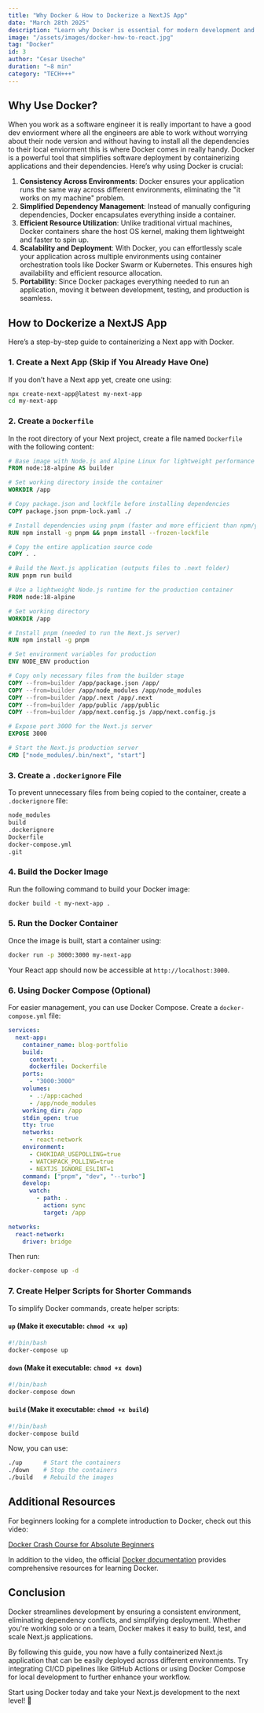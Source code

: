 ```yaml
---
title: "Why Docker & How to Dockerize a NextJS App"
date: "March 28th 2025"
description: "Learn why Docker is essential for modern development and how to containerize a NextJS app with a step-by-step guide."
image: "/assets/images/docker-how-to-react.jpg"
tag: "Docker"
id: 3
author: "Cesar Useche"
duration: "~8 min"
category: "TECH+++"
---
```


## Why Use Docker?

When you work as a software engineer it is really important to have a good dev enviorment where all the engineers are able to work without worrying about their node version and without having to install all the dependencies to their local enviorment this is where Docker comes in really handy. Docker is a powerful tool that simplifies software deployment by containerizing applications and their dependencies. Here’s why using Docker is crucial:

1. **Consistency Across Environments**: Docker ensures your application runs the same way across different environments, eliminating the "it works on my machine" problem.
2. **Simplified Dependency Management**: Instead of manually configuring dependencies, Docker encapsulates everything inside a container.
3. **Efficient Resource Utilization**: Unlike traditional virtual machines, Docker containers share the host OS kernel, making them lightweight and faster to spin up.
4. **Scalability and Deployment**: With Docker, you can effortlessly scale your application across multiple environments using container orchestration tools like Docker Swarm or Kubernetes. This ensures high availability and efficient resource allocation.
5. **Portability**: Since Docker packages everything needed to run an application, moving it between development, testing, and production is seamless.

## How to Dockerize a NextJS App

Here’s a step-by-step guide to containerizing a Next app with Docker.

### 1. Create a Next App (Skip if You Already Have One)

If you don’t have a Next app yet, create one using:
```sh
npx create-next-app@latest my-next-app
cd my-next-app
```

### 2. Create a `Dockerfile`

In the root directory of your Next project, create a file named `Dockerfile` with the following content:

```Dockerfile
# Base image with Node.js and Alpine Linux for lightweight performance
FROM node:18-alpine AS builder

# Set working directory inside the container
WORKDIR /app

# Copy package.json and lockfile before installing dependencies
COPY package.json pnpm-lock.yaml ./

# Install dependencies using pnpm (faster and more efficient than npm/yarn)
RUN npm install -g pnpm && pnpm install --frozen-lockfile

# Copy the entire application source code
COPY . .

# Build the Next.js application (outputs files to .next folder)
RUN pnpm run build

# Use a lightweight Node.js runtime for the production container
FROM node:18-alpine

# Set working directory
WORKDIR /app

# Install pnpm (needed to run the Next.js server)
RUN npm install -g pnpm

# Set environment variables for production
ENV NODE_ENV production

# Copy only necessary files from the builder stage
COPY --from=builder /app/package.json /app/
COPY --from=builder /app/node_modules /app/node_modules
COPY --from=builder /app/.next /app/.next
COPY --from=builder /app/public /app/public
COPY --from=builder /app/next.config.js /app/next.config.js

# Expose port 3000 for the Next.js server
EXPOSE 3000

# Start the Next.js production server
CMD ["node_modules/.bin/next", "start"]

```

### 3. Create a `.dockerignore` File

To prevent unnecessary files from being copied to the container, create a `.dockerignore` file:

```sh
node_modules
build
.dockerignore
Dockerfile
docker-compose.yml
.git
```

### 4. Build the Docker Image

Run the following command to build your Docker image:

```sh
docker build -t my-next-app .
```

### 5. Run the Docker Container

Once the image is built, start a container using:
```sh
docker run -p 3000:3000 my-next-app
```
Your React app should now be accessible at `http://localhost:3000`.

### 6. Using Docker Compose (Optional)

For easier management, you can use Docker Compose. Create a `docker-compose.yml` file:

```yaml
services:
  next-app:
    container_name: blog-portfolio
    build:
      context: .
      dockerfile: Dockerfile
    ports:
      - "3000:3000"
    volumes:
      - .:/app:cached
      - /app/node_modules
    working_dir: /app
    stdin_open: true
    tty: true
    networks:
      - react-network
    environment:
      - CHOKIDAR_USEPOLLING=true
      - WATCHPACK_POLLING=true
      - NEXTJS_IGNORE_ESLINT=1
    command: ["pnpm", "dev", "--turbo"]
    develop:
      watch:
        - path: .
          action: sync
          target: /app

networks:
  react-network:
    driver: bridge

```

Then run:
```sh
docker-compose up -d
```

### 7. Create Helper Scripts for Shorter Commands

To simplify Docker commands, create helper scripts:

#### `up` (Make it executable: `chmod +x up`)
```sh
#!/bin/bash
docker-compose up
```

#### `down` (Make it executable: `chmod +x down`)
```sh
#!/bin/bash
docker-compose down
```

#### `build` (Make it executable: `chmod +x build`)
```sh
#!/bin/bash
docker-compose build
```

Now, you can use:
```sh
./up      # Start the containers
./down    # Stop the containers
./build   # Rebuild the images
```

## Additional Resources

For beginners looking for a complete introduction to Docker, check out this video:

[Docker Crash Course for Absolute Beginners](https://www.youtube.com/watch?v=pg19Z8LL06w)

In addition to the video, the official [Docker documentation](https://docs.docker.com/) provides comprehensive resources for learning Docker.

## Conclusion

Docker streamlines development by ensuring a consistent environment, eliminating dependency conflicts, and simplifying deployment. Whether you're working solo or on a team, Docker makes it easy to build, test, and scale Next.js applications.

By following this guide, you now have a fully containerized Next.js application that can be easily deployed across different environments. Try integrating CI/CD pipelines like GitHub Actions or using Docker Compose for local development to further enhance your workflow.

Start using Docker today and take your Next.js development to the next level! 🐋